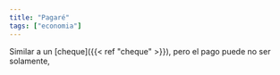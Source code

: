 ```yaml
---
title: "Pagaré"
tags: ["economia"]
---
```

Similar a un [cheque]({{< ref "cheque" >}}), pero el pago puede no ser solamente,